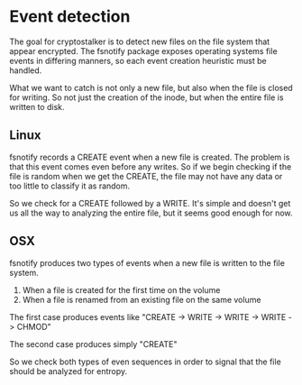 # Event detection
The goal for cryptostalker is to detect new files on the file system that appear encrypted. The fsnotify package exposes operating systems file events in differing manners, so each event creation heuristic must be handled.

What we want to catch is not only a new file, but also when the file is closed for writing. So not just the creation of the inode, but when the entire file is written to disk.

## Linux
fsnotify records a CREATE event when a new file is created. The problem is that this event comes even before any writes. So if we begin checking if the file is random when we get the CREATE, the file may not have any data or too little to classify it as random.

So we check for a CREATE followed by a WRITE. It's simple and doesn't get us all the way to analyzing the entire file, but it seems good enough for now.

## OSX
fsnotify produces two types of events when a new file is written to the file system.

1. When a file is created for the first time on the volume
2. When a file is renamed from an existing file on the same volume

The first case produces events like "CREATE -> WRITE -> WRITE -> WRITE -> CHMOD"

The second case produces simply "CREATE"

So we check both types of even sequences in order to signal that the file should be analyzed for entropy.
